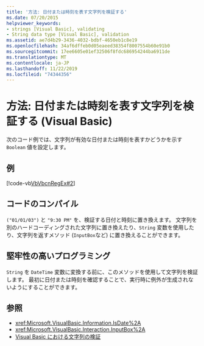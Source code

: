 ```yaml
---
title: '方法: 日付または時刻を表す文字列を検証する'
ms.date: 07/20/2015
helpviewer_keywords:
- strings [Visual Basic], validating
- String data type [Visual Basic], validation
ms.assetid: ae7d4b29-3436-4032-bdbf-4650eb1c8e19
ms.openlocfilehash: 34af6dffeb0d05eaeed38354f8007554b60e91b0
ms.sourcegitcommit: 17ee6605e01ef32506f8fdc686954244ba6911de
ms.translationtype: MT
ms.contentlocale: ja-JP
ms.lasthandoff: 11/22/2019
ms.locfileid: "74344356"
---
```

# <a name="how-to-validate-strings-that-represent-dates-or-times-visual-basic"></a>方法: 日付または時刻を表す文字列を検証する (Visual Basic)
次のコード例では、文字列が有効な日付または時刻を表すかどうかを示す `Boolean` 値を設定します。  
  
## <a name="example"></a>例  
 [!code-vb[VbVbcnRegEx#2](~/samples/snippets/visualbasic/VS_Snippets_VBCSharp/VbVbcnRegEx/VB/Class1.vb#2)]  
  
## <a name="compiling-the-code"></a>コードのコンパイル  
 `("01/01/03")` と `"9:30 PM"` を、検証する日付と時刻に置き換えます。 文字列を別のハードコーディングされた文字列に置き換えたり、`String` 変数を使用したり、文字列を返すメソッド (`InputBox`など) に置き換えることができます。  
  
## <a name="robust-programming"></a>堅牢性の高いプログラミング  
 `String` を `DateTime` 変数に変換する前に、このメソッドを使用して文字列を検証します。 最初に日付または時刻を確認することで、実行時に例外が生成されないようにすることができます。  
  
## <a name="see-also"></a>参照

- <xref:Microsoft.VisualBasic.Information.IsDate%2A>
- <xref:Microsoft.VisualBasic.Interaction.InputBox%2A>
- [Visual Basic における文字列の検証](../../../../visual-basic/programming-guide/language-features/strings/validating-strings.md)

